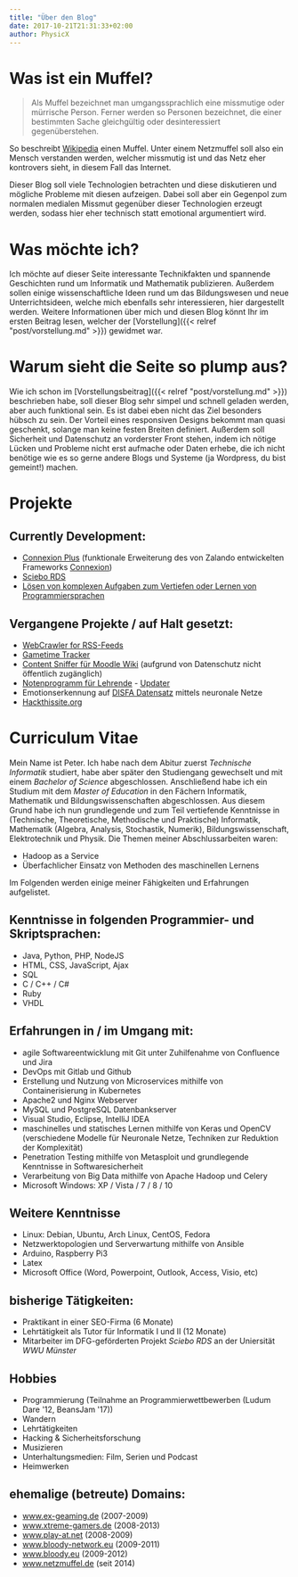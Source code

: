 ```yaml
---
title: "Über den Blog"
date: 2017-10-21T21:31:33+02:00
author: PhysicX
---
```


# Was ist ein Muffel?

>Als Muffel bezeichnet man umgangssprachlich eine missmutige oder mürrische Person. Ferner werden so Personen bezeichnet, die einer bestimmten Sache gleichgültig oder desinteressiert gegenüberstehen.

So beschreibt [Wikipedia](https://de.wikipedia.org/wiki/Muffel_(Person)) einen Muffel. Unter einem Netzmuffel soll also ein Mensch verstanden werden, welcher missmutig ist und das Netz eher kontrovers sieht, in diesem Fall das Internet.

Dieser Blog soll viele Technologien betrachten und diese diskutieren und mögliche Probleme mit diesen aufzeigen. Dabei soll aber ein Gegenpol zum normalen medialen Missmut gegenüber dieser Technologien erzeugt werden, sodass hier eher technisch statt emotional argumentiert wird.

# Was möchte ich?
Ich möchte auf dieser Seite interessante Technikfakten und spannende Geschichten rund um Informatik und Mathematik publizieren. Außerdem sollen einige wissenschaftliche Ideen rund um das Bildungswesen und neue Unterrichtsideen, welche mich ebenfalls sehr interessieren, hier dargestellt werden. Weitere Informationen über mich und diesen Blog könnt Ihr im ersten Beitrag lesen, welcher der [Vorstellung]({{< relref 
"post/vorstellung.md" >}}) gewidmet war.

# Warum sieht die Seite so plump aus?
Wie ich schon im [Vorstellungsbeitrag]({{< relref "post/vorstellung.md" >}}) beschrieben habe, soll dieser Blog sehr simpel und schnell geladen werden, aber auch funktional sein. Es ist dabei eben nicht das Ziel besonders hübsch zu sein. Der Vorteil eines responsiven Designs bekommt man quasi geschenkt, solange man keine festen Breiten definiert. Außerdem soll Sicherheit und Datenschutz an vorderster Front stehen, indem ich nötige Lücken und Probleme nicht erst aufmache oder Daten erhebe, die ich nicht benötige wie es so gerne andere Blogs und Systeme (ja Wordpress, du bist gemeint!) machen.

# Projekte
## Currently Development:

- [Connexion Plus](https://github.com/Sciebo-RDS/connexion-plus) (funktionale Erweiterung des von Zalando entwickelten Frameworks [Connexion](https://github.com/zalando/connexion))
- [Sciebo RDS](https://github.com/Sciebo-RDS/Sciebo-RDS)
- [Lösen von komplexen Aufgaben zum Vertiefen oder Lernen von Programmiersprachen](https://github.com/iPhysicX/learning_tasks)

## Vergangene Projekte / auf Halt gesetzt:

- [WebCrawler for RSS-Feeds](https://github.com/iPhysicX/WebMining)
- [Gametime Tracker](https://github.com/iPhysicX/GamePlayTracker)
- [Content Sniffer für Moodle Wiki](https://github.com/iPhysicX/DDISkriptParserPython) (aufgrund von Datenschutz nicht öffentlich zugänglich)
- [Notenprogramm für Lehrende](https://github.com/Heiss/GradeBank) - [Updater](https://github.com/Heiss/Gradebank-Updater)
- Emotionserkennung auf [DISFA Datensatz](http://www.engr.du.edu/mmahoor/DISFA.htm) mittels neuronale Netze
- [Hackthissite.org](https://www.hackthissite.org/user/view/iPhysicX/)

# Curriculum Vitae

Mein Name ist Peter. Ich habe nach dem Abitur zuerst *Technische Informatik* studiert, habe aber später den Studiengang gewechselt und mit einem *Bachelor of Science* abgeschlossen. Anschließend habe ich ein Studium mit dem *Master of Education* in den Fächern Informatik, Mathematik und Bildungswissenschaften abgeschlossen. Aus diesem Grund habe ich nun grundlegende und zum Teil vertiefende Kenntnisse in (Technische, Theoretische, Methodische und Praktische) Informatik, Mathematik (Algebra, Analysis, Stochastik, Numerik),  Bildungswissenschaft, Elektrotechnik und Physik. 
Die Themen meiner Abschlussarbeiten waren:

- Hadoop as a Service
- Überfachlicher Einsatz von Methoden des maschinellen Lernens

Im Folgenden werden einige meiner Fähigkeiten und Erfahrungen aufgelistet.

## Kenntnisse in folgenden Programmier- und Skriptsprachen:

- Java, Python, PHP, NodeJS
- HTML, CSS, JavaScript, Ajax
- SQL
- C / C++ / C#
- Ruby
- VHDL

## Erfahrungen in / im Umgang mit:

- agile Softwareentwicklung mit Git unter Zuhilfenahme von Confluence und Jira
- DevOps mit Gitlab und Github
- Erstellung und Nutzung von Microservices mithilfe von Containerisierung in Kubernetes
- Apache2 und Nginx Webserver
- MySQL und PostgreSQL Datenbankserver
- Visual Studio, Eclipse, IntelliJ IDEA
- maschinelles und statisches Lernen mithilfe von Keras und OpenCV (verschiedene Modelle für Neuronale Netze, Techniken zur Reduktion der Komplexität)
- Penetration Testing mithilfe von Metasploit und grundlegende Kenntnisse in Softwaresicherheit
- Verarbeitung von Big Data mithilfe von Apache Hadoop und Celery
- Microsoft Windows: XP / Vista / 7 / 8 / 10

## Weitere Kenntnisse
- Linux: Debian, Ubuntu, Arch Linux, CentOS, Fedora
- Netzwerktopologien und Serverwartung mithilfe von Ansible
- Arduino, Raspberry Pi3
- Latex
- Microsoft Office (Word, Powerpoint, Outlook, Access, Visio, etc)

## bisherige Tätigkeiten:

- Praktikant in einer SEO-Firma (6 Monate)
- Lehrtätigkeit als Tutor für Informatik I und II (12 Monate)
- Mitarbeiter im DFG-geförderten Projekt *Sciebo RDS* an der Uniersität *WWU Münster*

## Hobbies

- Programmierung (Teilnahme an Programmierwettbewerben (Ludum Dare '12, BeansJam '17))
- Wandern
- Lehrtätigkeiten
- Hacking & Sicherheitsforschung
- Musizieren
- Unterhaltungsmedien: Film, Serien und Podcast
- Heimwerken

## ehemalige (betreute) Domains:

- www.ex-geaming.de (2007-2009)
- www.xtreme-gamers.de (2008-2013)
- www.play-at.net (2008-2009)
- www.bloody-network.eu (2009-2011)
- www.bloody.eu (2009-2012)
- www.netzmuffel.de (seit 2014)
